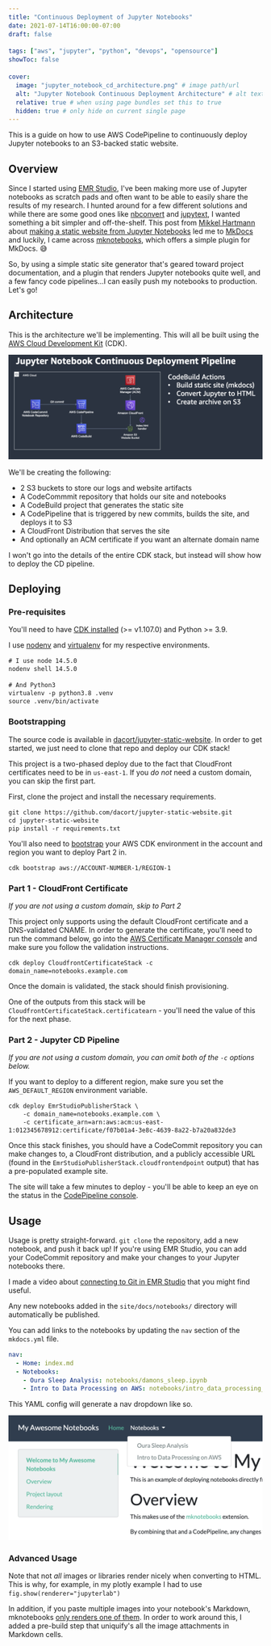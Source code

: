 ```yaml
---
title: "Continuous Deployment of Jupyter Notebooks"
date: 2021-07-14T16:00:00-07:00
draft: false

tags: ["aws", "jupyter", "python", "devops", "opensource"]
showToc: false

cover:
  image: "jupyter_notebook_cd_architecture.png" # image path/url
  alt: "Jupyter Notebook Continuous Deployment Architecture" # alt text
  relative: true # when using page bundles set this to true
  hidden: true # only hide on current single page
---
```


This is a guide on how to use AWS CodePipeline to continuously deploy Jupyter notebooks to an S3-backed static website.

## Overview

Since I started using [EMR Studio](https://aws.amazon.com/emr/features/studio/), I've been making more use of Jupyter notebooks as scratch pads and often want to be able to easily share the results of my research. I hunted around for a few different solutions and while there are some good ones like [nbconvert](https://nbconvert.readthedocs.io/en/latest/) and [jupytext](https://github.com/mwouts/jupytext/), I wanted something a bit simpler and off-the-shelf. This post from [Mikkel Hartmann](https://www.linkedin.com/in/mikkelhartmann/) about [making a static website from Jupyter Notebooks](http://mikkelhartmann.dk/2019/05/14/static-website-from-jupyter-notebooks.html) led me to [MkDocs](https://www.mkdocs.org/) and luckily, I came across [mknotebooks](https://github.com/greenape/mknotebooks), which offers a simple plugin for MkDocs. 😅

So, by using a simple static site generator that's geared toward project documentation, and a plugin that renders Jupyter notebooks quite well, and a few fancy code pipelines...I can easily push my notebooks to production. Let's go!

## Architecture

This is the architecture we'll be implementing. This will all be built using the [AWS Cloud Development Kit](https://aws.amazon.com/cdk/) (CDK).

![](jupyter_notebook_cd_architecture.png)

We'll be creating the following:

- 2 S3 buckets to store our logs and website artifacts
- A CodeCommmit repository that holds our site and notebooks
- A CodeBuild project that generates the static site
- A CodePipeline that is triggered by new commits, builds the site, and deploys it to S3
- A CloudFront Distribution that serves the site
- And optionally an ACM certificate if you want an alternate domain name

I won't go into the details of the entire CDK stack, but instead will show how to deploy the CD pipeline.

## Deploying

### Pre-requisites

You'll need to have [CDK installed](https://docs.aws.amazon.com/cdk/latest/guide/getting_started.html#getting_started_prerequisites) (>= v1.107.0) and Python >= 3.9.

I use [nodenv](https://github.com/nodenv/nodenv) and [virtualenv](https://virtualenv.pypa.io/en/latest/) for my respective environments.

```shell
# I use node 14.5.0
nodenv shell 14.5.0

# And Python3
virtualenv -p python3.8 .venv
source .venv/bin/activate
```

### Bootstrapping

The source code is available in [dacort/jupyter-static-website](https://github.com/dacort/jupyter-static-website). In order to get started, we just need to clone that repo and deploy our CDK stack!

This project is a two-phased deploy due to the fact that CloudFront certificates need to be in `us-east-1`. If you _do not_ need a custom domain, you can skip the first part.

First, clone the project and install the necessary requirements.

```shell
git clone https://github.com/dacort/jupyter-static-website.git
cd jupyter-static-website
pip install -r requirements.txt
```

You'll also need to [bootstrap](https://docs.aws.amazon.com/cdk/latest/guide/bootstrapping.html) your AWS CDK environment in the account and region you want to deploy Part 2 in.

```shell
cdk bootstrap aws://ACCOUNT-NUMBER-1/REGION-1
```

### Part 1 - CloudFront Certificate

_If you are not using a custom domain, skip to Part 2_

This project only supports using the default CloudFront certificate and a DNS-validated CNAME. In order to generate the certificate, you'll need to run the command below, go into the [AWS Certificate Manager console](https://console.aws.amazon.com/acm/home?region=us-east-1#/) and make sure you follow the validation instructions.

```shell
cdk deploy CloudfrontCertificateStack -c domain_name=notebooks.example.com
```

Once the domain is validated, the stack should finish provisioning. 

One of the outputs from this stack will be `CloudfrontCertificateStack.certificatearn` - you'll need the value of this for the next phase.

### Part 2 - Jupyter CD Pipeline

_If you are not using a custom domain, you can omit both of the `-c` options below._

If you want to deploy to a different region, make sure you set the `AWS_DEFAULT_REGION` environment variable.


```shell
cdk deploy EmrStudioPublisherStack \
    -c domain_name=notebooks.example.com \
    -c certificate_arn=arn:aws:acm:us-east-1:012345678912:certificate/f07b01a4-3e8c-4639-8a22-b7a20a832de3
```

Once this stack finishes, you should have a CodeCommit repository you can make changes to, a CloudFront distribution, and a publicly accessible URL (found in the `EmrStudioPublisherStack.cloudfrontendpoint` output) that has a pre-populated example site.

The site will take a few minutes to deploy - you'll be able to keep an eye on the status in the [CodePipeline console](https://console.aws.amazon.com/codesuite/codepipeline/pipelines).

## Usage

Usage is pretty straight-forward. `git clone` the repository, add a new notebook, and push it back up! If you're using EMR Studio, you can add your CodeCommit repository and make your changes to your Jupyter notebooks there.

I made a video about [connecting to Git in EMR Studio](https://www.youtube.com/watch?v=ZdbUTxBjBIs) that you might find useful.

Any new notebooks added in the `site/docs/notebooks/` directory will automatically be published.

You can add links to the notebooks by updating the `nav` section of the `mkdocs.yml` file. 

```yaml
nav:
  - Home: index.md
  - Notebooks:
    - Oura Sleep Analysis: notebooks/damons_sleep.ipynb
    - Intro to Data Processing on AWS: notebooks/intro_data_processing_aws.ipynb
```

This YAML config will generate a nav dropdown like so.

![Navigation example](nav_dropdown.png)

### Advanced Usage

Note that not _all_ images or libraries render nicely when converting to HTML. This is why, for example, in my plotly example I had to use `fig.show(renderer="jupyterlab")`

In addition, if you paste multiple images into your notebook's Markdown, mknotebooks [only renders one of them](https://github.com/greenape/mknotebooks/issues/466). In order to work around this, I added a pre-build step that uniquify's all the image attachments in Markdown cells.